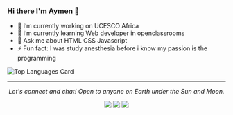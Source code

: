 ### Hi there I'm Aymen 👋

- 🔭 I’m currently working on UCESCO Africa
- 🌱 I’m currently learning Web developer in openclassrooms
- 💬 Ask me about HTML CSS Javascript 
- ⚡ Fun fact: I was study anesthesia before i know my passion is the programming 

![Top Languages Card](https://github-readme-stats.vercel.app/api/top-langs/?username=isfiaya)

<hr>
<p align="center">
  <i>Let's connect and chat! Open to anyone on Earth under the Sun and Moon.</i>
<p align="center">
    <a href="https://www.linkedin.com/in/isfiaya//" alt="Linkedin"><img src="https://github.com/imdhruv99/imdhruv99/blob/master/readme/linkedin.png"></a>
    <a href="https://www.linkedin.com/in/isfiaya/" alt="Facebook"><img src="https://github.com/imdhruv99/imdhruv99/blob/master/readme/facebook.png"></a>
    <a href="https://github.com/isfiaya" alt="GitHub"><img src="https://github.com/imdhruv99/imdhruv99/blob/master/readme/github.png"></a>
</p>
</p>

